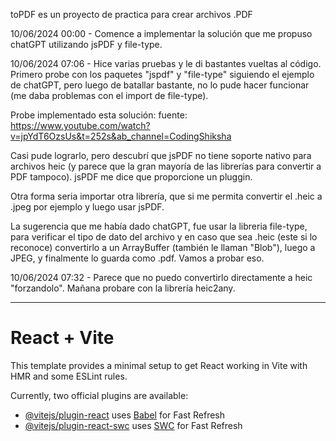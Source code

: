 toPDF es un proyecto de practica para crear archivos .PDF

10/06/2024 00:00 - Comence a implementar la solución que me propuso chatGPT utilizando jsPDF y file-type.

10/06/2024 07:06 - Hice varias pruebas y le di bastantes vueltas al código.
Primero probe con los paquetes "jspdf" y "file-type" siguiendo el ejemplo de chatGPT, pero luego de batallar bastante, no lo pude hacer funcionar (me daba problemas con el import de file-type).

Probe implementado esta solución:
fuente: https://www.youtube.com/watch?v=jpYdT6OzsUs&t=252s&ab_channel=CodingShiksha

Casi pude lograrlo, pero descubrí que jsPDF no tiene soporte nativo para archivos heic (y parece que la gran mayoría de las librerías para convertir a PDF tampoco). jsPDF me dice que proporcione un pluggin.

Otra forma seria importar otra librería, que si me permita convertir el .heic a .jpeg por ejemplo y luego usar jsPDF.

La sugerencia que me había dado chatGPT, fue usar la libreria file-type, para verificar el tipo de dato del archivo y en caso que sea .heic (este si lo reconoce) convertirlo a un ArrayBuffer (también le llaman "Blob"), luego a JPEG, y finalmente lo guarda como .pdf. Vamos a probar eso.

10/06/2024 07:32 - Parece que no puedo convertirlo directamente a heic "forzandolo".
Mañana probare con la librería heic2any.

---

# React + Vite

This template provides a minimal setup to get React working in Vite with HMR and some ESLint rules.

Currently, two official plugins are available:

- [@vitejs/plugin-react](https://github.com/vitejs/vite-plugin-react/blob/main/packages/plugin-react/README.md) uses [Babel](https://babeljs.io/) for Fast Refresh
- [@vitejs/plugin-react-swc](https://github.com/vitejs/vite-plugin-react-swc) uses [SWC](https://swc.rs/) for Fast Refresh
